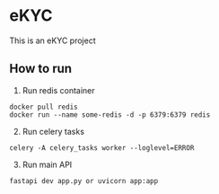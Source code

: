 # eKYC

This is an eKYC project
## How to run


1. Run redis container
```
docker pull redis
docker run --name some-redis -d -p 6379:6379 redis
```

2. Run celery tasks
```
celery -A celery_tasks worker --loglevel=ERROR
```

3. Run main API
```
fastapi dev app.py or uvicorn app:app
```
